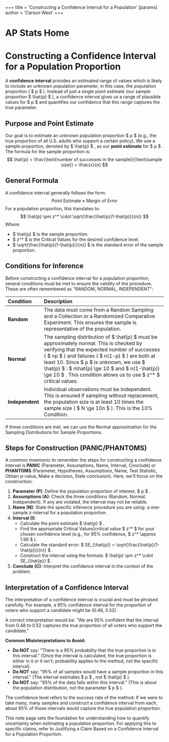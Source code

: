 +++
 title = 'Constructing a Confidence Interval for a Population'
[params]
	author = 'Carson West'
+++
# AP Stats Home
# Constructing a Confidence Interval for a Population Proportion

A **confidence interval** provides an estimated range of values which is likely to include an unknown population parameter, in this case, the population proportion ( $ p $ ). Instead of just a single point estimate (our sample proportion  $ \hat{p} $ ), a confidence interval gives us a range of plausible values for  $ p $  and quantifies our confidence that this range captures the true parameter.

## Purpose and Point Estimate

Our goal is to estimate an unknown population proportion  $ p $  (e.g., the true proportion of all U.S. adults who support a certain policy). We use a sample proportion, denoted by  $ \hat{p} $ , as our **point estimate** for  $ p $ .
The formula for the sample proportion is:
 $$ \hat{p} = \frac{\text{number of successes in the sample}}{\text{sample size}} = \frac{x}{n} $$  
## General Formula

A confidence interval generally follows the form:
 $$  \text{Point Estimate} \pm \text{Margin of Error}  $$  For a population proportion, this translates to:
 $$  \hat{p} \pm z^* \cdot \sqrt{\frac{\hat{p}(1-\hat{p})}{n}}  $$  Where:
*    $ \hat{p} $  is the sample proportion.
*    $ z^* $  is the Critical Values for the desired confidence level.
*    $ \sqrt{\frac{\hat{p}(1-\hat{p})}{n}} $  is the standard error of the sample proportion.

## Conditions for Inference

Before constructing a confidence interval for a population proportion, several conditions must be met to ensure the validity of the procedure. These are often remembered as "RANDOM, NORMAL, INDEPENDENT":

| Condition      | Description                                                                                                                                                                                                                                                                                         |
| :------------- | :-------------------------------------------------------------------------------------------------------------------------------------------------------------------------------------------------------------------------------------------------------------------------------------------------- |
| **Random**     | The data must come from a Random Sampling and a Collection or a Randomized Comparative Experiment. This ensures the sample is representative of the population.                                                                                                                               |
| **Normal**     | The sampling distribution of  $ \hat{p} $  must be approximately normal. This is checked by verifying that the expected number of successes ( $ np $ ) and failures ( $ n(1-p) $ ) are both at least 10. Since  $ p $  is unknown, we use  $ \hat{p} $ :  $ n\hat{p} \ge 10 $  and  $ n(1-\hat{p}) \ge 10 $ . This condition allows us to use  $ z^* $  critical values. |
| **Independent** | Individual observations must be independent. This is ensured if sampling without replacement, the population size is at least 10 times the sample size ( $ N \ge 10n $ ). This is the 10% Condition.                                                                                                      |

If these conditions are met, we can use the Normal approximation for the Sampling Distributions for Sample Proportions.

## Steps for Construction (PANIC/PHANTOMS)

A common mnemonic to remember the steps for constructing a confidence interval is **PANIC** (Parameter, Assumptions, Name, Interval, Conclude) or **PHANTOMS** (Parameter, Hypotheses, Assumptions, Name, Test Statistic, Obtain p-value, Make a decision, State conclusion). Here, we'll focus on the construction:

1.  **Parameter (P)**: Define the population proportion of interest,  $ p $ .
2.  **Assumptions (A)**: Check the three conditions (Random, Normal, Independent). If any are violated, the interval may not be reliable.
3.  **Name (N)**: State the specific inference procedure you are using: a one-sample z-interval for a population proportion.
4.  **Interval (I)**:
    *   Calculate the point estimate  $ \hat{p} $ .
    *   Find the appropriate Critical Values|critical value  $ z^* $  for your chosen confidence level (e.g., for 95% confidence,  $ z^* \approx 1.96 $ ).
    *   Calculate the standard error:  $ SE_{\hat{p}} = \sqrt{\frac{\hat{p}(1-\hat{p})}{n}} $ .
    *   Construct the interval using the formula:  $ \hat{p} \pm z^* \cdot SE_{\hat{p}} $ .
5.  **Conclude (C)**: Interpret the confidence interval in the context of the problem.

## Interpretation of a Confidence Interval

The interpretation of a confidence interval is crucial and must be phrased carefully. For example, a 95% confidence interval for the proportion of voters who support a candidate might be (0.48, 0.52).

A correct interpretation would be:
"We are 95% confident that the interval from 0.48 to 0.52 captures the true proportion of all voters who support the candidate."

**Common Misinterpretations to Avoid:**
*   **Do NOT** say: "There is a 95% probability that the true proportion is in this interval." (Once the interval is calculated, the true proportion is either in it or it isn't; probability applies to the method, not the specific interval).
*   **Do NOT** say: "95% of all samples would have a sample proportion in this interval." (The interval estimates  $ p $ , not  $ \hat{p} $ ).
*   **Do NOT** say: "95% of the data falls within this interval." (This is about the population distribution, not the parameter  $ p $ ).

The confidence level refers to the success rate of the method: If we were to take many, many samples and construct a confidence interval from each, about 95% of those intervals would capture the true population proportion.

This note page sets the foundation for understanding how to quantify uncertainty when estimating a population proportion. For applying this to specific claims, refer to Justifying a Claim Based on a Confidence Interval for a Population Proportion.